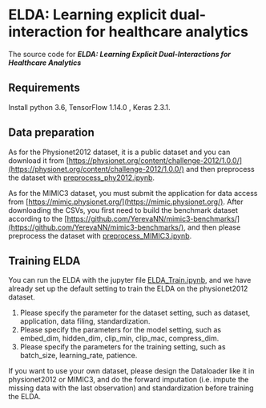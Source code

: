 # ELDA: Learning explicit dual-interaction for healthcare analytics

The source code for ___ELDA: Learning Explicit Dual-Interactions for Healthcare Analytics___

## Requirements

Install python 3.6, TensorFlow 1.14.0 , Keras 2.3.1.


## Data preparation

As for the Physionet2012 dataset, it is a public dataset and you can download it from [https://physionet.org/content/challenge-2012/1.0.0/](https://physionet.org/content/challenge-2012/1.0.0/)
and then preprocess the dataset with [preprocess_phy2012.ipynb](dataset/physionet2012/preprocess_phy2012.ipynb).

As for the MIMIC3 dataset, you must submit the application for data access from [https://mimic.physionet.org/](https://mimic.physionet.org/).
After downloading the CSVs, you first need to build the benchmark dataset according to the [https://github.com/YerevaNN/mimic3-benchmarks/](https://github.com/YerevaNN/mimic3-benchmarks/),
and then please preprocess the dataset with [preprocess_MIMIC3.ipynb](dataset/MIMIC3/preprocess_MIMIC3.ipynb).


## Training ELDA

You can run the ELDA with the jupyter file [ELDA_Train.ipynb](ELDA_Train.ipynb), and we have already set up the default setting to train the ELDA on the physionet2012 dataset.

1. Please specify the parameter for the dataset setting, such as dataset, application, data filing, standardization.
2. Please specify the parameters for the model setting, such as embed_dim, hidden_dim, clip_min, clip_mac, compress_dim.
3. Please specify the parameters for the training setting, such as batch_size, learning_rate, patience.

If you want to use your own dataset, please design the Dataloader like it in physionet2012 or MIMIC3, and do the forward imputation (i.e. impute the missing data with the last observation) and standardization before training the ELDA.
